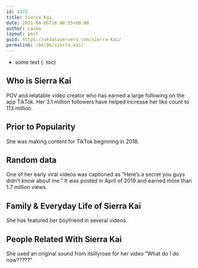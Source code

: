 ```yaml
---
id: 4372
title: Sierra Kai
date: 2021-04-06T16:48:55+00:00
author: Laima
layout: post
guid: https://ukdataservers.com/sierra-kai/
permalink: /04/06/sierra-kai/
---
```


* some text
{: toc}


## Who is Sierra Kai
                  
                  
                  
POV and relatable video creator who has earned a large following on the app TikTok. Her 3.1 million followers have helped increase her like count to 113 million.
                  
              
            
              
            
                
                
                
## Prior to Popularity
                  
                  
                  
She was making content for TikTok beginning in 2018.
                  
              
            
              
            
                
                
                
## Random data
                  
                  
                  
One of her early viral videos was captioned as &#8220;Here&#8217;s a secret you guys didn&#8217;t know about me.&#8221; It was posted in April of 2019 and earned more than 1.7 million views.
                  
              
            
              
            
                
                
                
## Family & Everyday Life of Sierra Kai
                  
                  
                  
She has featured her boyfriend in several videos.
                  
              
            
              
            
                
                
                
## People Related With Sierra Kai
                  
                  
                  
She used an original sound from itslilyrose for her video &#8220;What do I do now?????&#8221;
                  
              
            
              
            
                
              
            
              
              
            
            
              
            
          
          
          